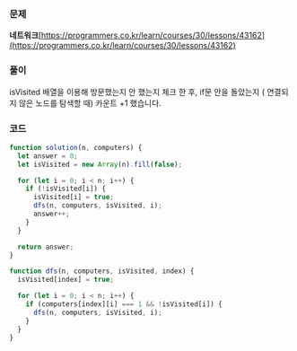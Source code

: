 ### 문제

**네트워크**[https://programmers.co.kr/learn/courses/30/lessons/43162](https://programmers.co.kr/learn/courses/30/lessons/43162)

### 풀이

isVisited 배열을 이용해 방문했는지 안 했는지 체크 한 후, if문 안을 돌았는지 ( 연결되지 않은 노드를 탐색할 때) 카운트 +1 했습니다.

### 코드

```javascript
function solution(n, computers) {
  let answer = 0;
  let isVisited = new Array(n).fill(false);

  for (let i = 0; i < n; i++) {
    if (!isVisited[i]) {
      isVisited[i] = true;
      dfs(n, computers, isVisited, i);
      answer++;
    }
  }

  return answer;
}

function dfs(n, computers, isVisited, index) {
  isVisited[index] = true;

  for (let i = 0; i < n; i++) {
    if (computers[index][i] === 1 && !isVisited[i]) {
      dfs(n, computers, isVisited, i);
    }
  }
}
```
